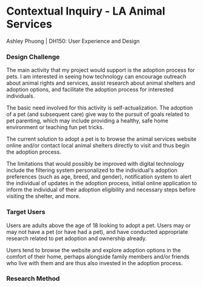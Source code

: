 # Contextual Inquiry - LA Animal Services
Ashley Phuong | DH150: User Experience and Design

### Design Challenge
The main activity that my project would support is the adoption process for pets.
I am interested in seeing how technology can encourage outreach about animal rights
and services, assist research about animal shelters and adoption options, and 
facilitate the adoption process for interested individuals. 

The basic need involved for this activity is self-actualization. The adoption of a pet
(and subsequent care) give way to the pursuit of goals related to pet parenting, which
may include providing a healthy, safe home environment or teaching fun pet tricks.

The current solution to adopt a pet is to browse the animal services website online and/or
contact local animal shelters directly to visit and thus begin the adoption process.

The limitations that would possibly be improved with digital technology include the 
filtering system personalized to the individual's adoption preferences (such as age, 
breed, and gender), notification system to alert the individual of updates in the
adoption process, initial online application to inform the individual of their adoption
eligibility and necessary steps before visiting the shelter, and more.

### Target Users
Users are adults above the age of 18 looking to adopt a pet. Users may or may not have
a pet (or have had a pet), and have conducted appropriate research related to pet
adoption and ownership already. 

Users tend to browse the website and explore adoption options in the comfort of their home,
perhaps alongside family members and/or friends who live with them and are thus also
invested in the adoption process.

### Research Method
